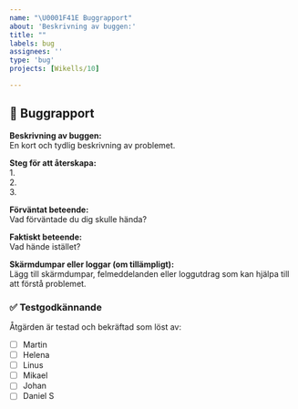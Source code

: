 ```yaml
---
name: "\U0001F41E Buggrapport"
about: 'Beskrivning av buggen:'
title: ""
labels: bug
assignees: ''
type: 'bug'
projects: [Wikells/10] 

---
```


## 🐞 Buggrapport

**Beskrivning av buggen:**  
En kort och tydlig beskrivning av problemet.

**Steg för att återskapa:**  
1.  
2.  
3.  

**Förväntat beteende:**  
Vad förväntade du dig skulle hända?

**Faktiskt beteende:**  
Vad hände istället?

**Skärmdumpar eller loggar (om tillämpligt):**  
Lägg till skärmdumpar, felmeddelanden eller loggutdrag som kan hjälpa till att förstå problemet.

### ✅ Testgodkännande

Åtgärden är testad och bekräftad som löst av:
- [ ] Martin
- [ ] Helena
- [ ] Linus
- [ ] Mikael
- [ ] Johan
- [ ] Daniel S
